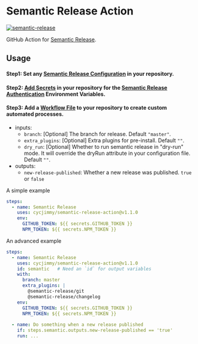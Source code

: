 # Semantic Release Action
[![semantic-release](https://img.shields.io/badge/%20%20%F0%9F%93%A6%F0%9F%9A%80-semantic--release-e10079.svg)](https://github.com/semantic-release/semantic-release)

GitHub Action for [Semantic Release](https://github.com/semantic-release/semantic-release). 

## Usage
#### Step1: Set any [Semantic Release Configuration](https://github.com/semantic-release/semantic-release/blob/master/docs/usage/configuration.md#configuration) in your repository.

#### Step2: [Add Secrets](https://help.github.com/en/articles/virtual-environments-for-github-actions#creating-and-using-secrets-encrypted-variables) in your repository for the [Semantic Release Authentication](https://github.com/semantic-release/semantic-release/blob/master/docs/usage/ci-configuration.md#authentication) Environment Variables.

#### Step3: Add a [Workflow File](https://help.github.com/en/articles/workflow-syntax-for-github-actions) to your repository to create custom automated processes.
* inputs:
  * `branch`: [Optional] The branch for release. Default `"master"`.
  * `extra_plugins`: [Optional] Extra plugins for pre-install. Default `""`.
  * `dry_run`: [Optional] Whether to run semantic release in "dry-run" mode. It will override the dryRun attribute in your configuration file. Default `""`.
* outputs:
  * `new-release-published`: Whether a new release was published. `true` or `false`

A simple example
```yaml
steps:
  - name: Semantic Release
    uses: cycjimmy/semantic-release-action@v1.1.0
    env:
      GITHUB_TOKEN: ${{ secrets.GITHUB_TOKEN }}
      NPM_TOKEN: ${{ secrets.NPM_TOKEN }}
```

An advanced example
```yaml
steps:
  - name: Semantic Release
    uses: cycjimmy/semantic-release-action@v1.1.0
    id: semantic   # Need an `id` for output variables
    with:
      branch: master
      extra_plugins: |
        @semantic-release/git
        @semantic-release/changelog
    env:
      GITHUB_TOKEN: ${{ secrets.GITHUB_TOKEN }}
      NPM_TOKEN: ${{ secrets.NPM_TOKEN }}
      
  - name: Do something when a new release published
    if: steps.semantic.outputs.new-release-published == 'true'
    run: ...
```

